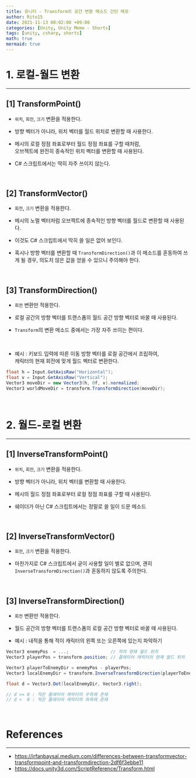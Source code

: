 ```yaml
---
title: 유니티 - Transform의 공간 변환 메소드 간단 메모
author: Rito15
date: 2021-11-13 00:02:00 +09:00
categories: [Unity, Unity Memo - Shorts]
tags: [unity, csharp, shorts]
math: true
mermaid: true
---
```


# 1. 로컬-월드 변환
---

## **[1] TransformPoint()**

- `위치`, `회전`, `크기` 변환을 적용한다.

- 방향 벡터가 아니라, 위치 벡터를 월드 위치로 변환할 때 사용한다.

- 메시의 로컬 정점 좌표로부터 월드 정점 좌표를 구할 때처럼, <br>
  오브젝트에 완전히 종속적인 위치 벡터를 변환할 때 사용된다.

- C# 스크립트에서는 딱히 자주 쓰이지 않는다.

<br>


## **[2] TransformVector()**

- `회전`, `크기` 변환을 적용한다.

- 메시의 노멀 벡터처럼 오브젝트에 종속적인 방향 벡터를 월드로 변환할 때 사용된다.

- 이것도 C# 스크립트에서 딱히 쓸 일은 없어 보인다.

- 혹시나 방향 벡터를 변환할 때 `TransformDirection()`과 이 메소드를 혼동하여 쓰게 될 경우, 의도치 않은 값을 얻을 수 있으니 주의해야 한다.

<br>


## **[3] TransformDirection()**

- `회전` 변환만 적용한다.

- 로컬 공간의 방향 벡터를 트랜스폼의 월드 공간 방향 벡터로 바꿀 때 사용된다.

- `Transform`의 변환 메소드 중에서는 가장 자주 쓰이는 편이다.

<br>

- 예시 : 키보드 입력에 따른 이동 방향 벡터를 로컬 공간에서 조립하여, <br>
  캐릭터의 현재 회전에 맞게 월드 벡터로 변환한다.

```cs
float h = Input.GetAxisRaw("Horizontal");
float v = Input.GetAxisRaw("Vertical");
Vector3 moveDir = new Vector3(h, 0f, v).normalized;
Vector3 worldMoveDir = transform.TransformDirection(moveDir);
```

<br>



# 2. 월드-로컬 변환
---

## **[1] InverseTransformPoint()**

- `위치`, `회전`, `크기` 변환을 적용한다.

- 방향 벡터가 아니라, 위치 벡터를 변환할 때 사용한다.

- 메시의 월드 정점 좌표로부터 로컬 정점 좌표를 구할 때 사용된다.

- 쉐이더가 아닌 C# 스크립트에서는 정말로 쓸 일이 드문 메소드

<br>

## **[2] InverseTransformVector()**

- `회전`, `크기` 변환을 적용한다.

- 마찬가지로 C# 스크립트에서 굳이 사용할 일이 별로 없으며, 괜히 `InverseTransformDirection()`과 혼동하지 않도록 주의한다.

<br>


## **[3] InverseTransformDirection()**

- `회전` 변환만 적용한다.

- 월드 공간의 방향 벡터를 트랜스폼의 로컬 공간 방향 벡터로 바꿀 때 사용된다.

- 예시 : 내적을 통해 적이 캐릭터의 왼쪽 또는 오른쪽에 있는지 파악하기

```cs
Vector3 enemyPos  = ...;                // 적의 현재 월드 위치
Vector3 playerPos = transform.position; // 플레이어 캐릭터의 현재 월드 위치

Vector3 playerToEnemyDir = enemyPos - playerPos;
Vector3 localEnemyDir = transform.InverseTransformDirection(playerToEnemyDir);

float d = Vector3.Dot(localEnemyDir, Vector3.right);

// d >= 0 : 적은 플레이어 캐릭터의 우측에 존재
// d <  0 : 적은 플레이어 캐릭터의 좌측에 존재
```

<br>


# References
---
- <https://irfanbaysal.medium.com/differences-between-transformvector-transformpoint-and-transformdirection-2df6f3ebbe11>
- <https://docs.unity3d.com/ScriptReference/Transform.html>


